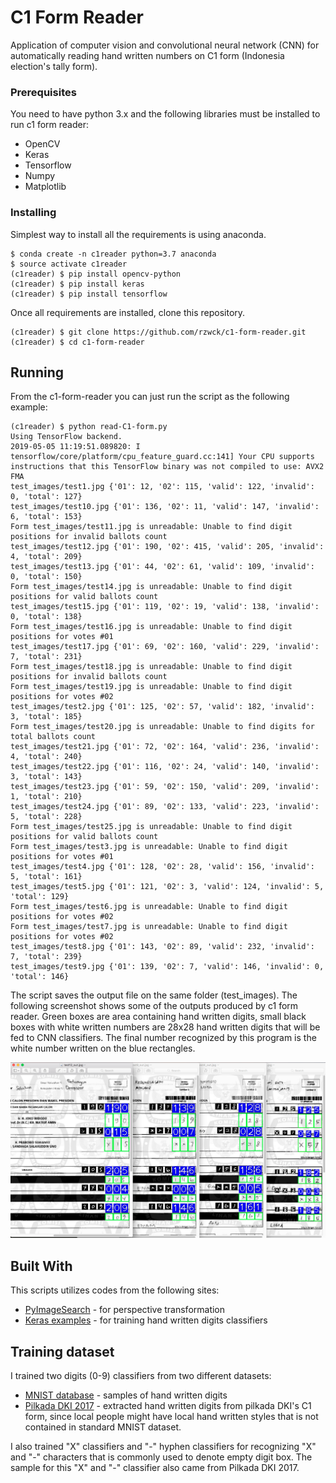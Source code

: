 # C1 Form Reader 

Application of computer vision and convolutional neural network (CNN) for automatically reading hand written numbers on C1 form (Indonesia election's tally form).

### Prerequisites

You need to have python 3.x and the following libraries must be installed to run c1 form reader:

* OpenCV
* Keras
* Tensorflow
* Numpy
* Matplotlib


### Installing

Simplest way to install all the requirements is using anaconda.

```
$ conda create -n c1reader python=3.7 anaconda
$ source activate c1reader
(c1reader) $ pip install opencv-python
(c1reader) $ pip install keras
(c1reader) $ pip install tensorflow
```

Once all requirements are installed, clone this repository.

```
(c1reader) $ git clone https://github.com/rzwck/c1-form-reader.git
(c1reader) $ cd c1-form-reader
```

## Running

From the c1-form-reader you can just run the script as the following example:

```
(c1reader) $ python read-C1-form.py
Using TensorFlow backend.
2019-05-05 11:19:51.089820: I tensorflow/core/platform/cpu_feature_guard.cc:141] Your CPU supports instructions that this TensorFlow binary was not compiled to use: AVX2 FMA
test_images/test1.jpg {'01': 12, '02': 115, 'valid': 122, 'invalid': 0, 'total': 127}
test_images/test10.jpg {'01': 136, '02': 11, 'valid': 147, 'invalid': 6, 'total': 153}
Form test_images/test11.jpg is unreadable: Unable to find digit positions for invalid ballots count
test_images/test12.jpg {'01': 190, '02': 415, 'valid': 205, 'invalid': 4, 'total': 209}
test_images/test13.jpg {'01': 44, '02': 61, 'valid': 109, 'invalid': 0, 'total': 150}
Form test_images/test14.jpg is unreadable: Unable to find digit positions for valid ballots count
test_images/test15.jpg {'01': 119, '02': 19, 'valid': 138, 'invalid': 0, 'total': 138}
Form test_images/test16.jpg is unreadable: Unable to find digit positions for votes #01
test_images/test17.jpg {'01': 69, '02': 160, 'valid': 229, 'invalid': 7, 'total': 231}
Form test_images/test18.jpg is unreadable: Unable to find digit positions for invalid ballots count
Form test_images/test19.jpg is unreadable: Unable to find digit positions for votes #02
test_images/test2.jpg {'01': 125, '02': 57, 'valid': 182, 'invalid': 3, 'total': 185}
Form test_images/test20.jpg is unreadable: Unable to find digits for total ballots count
test_images/test21.jpg {'01': 72, '02': 164, 'valid': 236, 'invalid': 4, 'total': 240}
test_images/test22.jpg {'01': 116, '02': 24, 'valid': 140, 'invalid': 3, 'total': 143}
test_images/test23.jpg {'01': 59, '02': 150, 'valid': 209, 'invalid': 1, 'total': 210}
test_images/test24.jpg {'01': 89, '02': 133, 'valid': 223, 'invalid': 5, 'total': 228}
Form test_images/test25.jpg is unreadable: Unable to find digit positions for valid ballots count
Form test_images/test3.jpg is unreadable: Unable to find digit positions for votes #01
test_images/test4.jpg {'01': 128, '02': 28, 'valid': 156, 'invalid': 5, 'total': 161}
test_images/test5.jpg {'01': 121, '02': 3, 'valid': 124, 'invalid': 5, 'total': 129}
Form test_images/test6.jpg is unreadable: Unable to find digit positions for votes #02
Form test_images/test7.jpg is unreadable: Unable to find digit positions for votes #02
test_images/test8.jpg {'01': 143, '02': 89, 'valid': 232, 'invalid': 7, 'total': 239}
test_images/test9.jpg {'01': 139, '02': 7, 'valid': 146, 'invalid': 0, 'total': 146}
```

The script saves the output file on the same folder (test_images). The following screenshot shows some of the outputs produced by c1 form reader.
Green boxes are area containing hand written digits, small black boxes with white written numbers are 28x28 hand written digits that will be fed to CNN classifiers.
The final number recognized by this program is the white number written on the blue rectangles.

![](/static/sample-outputs.png)

## Built With

This scripts utilizes codes from the following sites:
* [PyImageSearch](https://www.pyimagesearch.com/2014/08/25/4-point-opencv-getperspective-transform-example/) - for perspective transformation
* [Keras examples](https://maven.apache.org/) - for training hand written digits classifiers

## Training dataset

I trained two digits (0-9) classifiers from two different datasets:

* [MNIST database](http://yann.lecun.com/exdb/mnist/) - samples of hand written digits
* [Pilkada DKI 2017](https://pilkada2017.kpu.go.id) - extracted hand written digits from pilkada DKI's C1 form, since local people might have local hand written styles that is not contained in standard MNIST dataset.

I also trained "X" classifiers and "-" hyphen classifiers for recognizing "X" and "-" characters that is commonly used to denote empty digit box. The sample for this "X" and "-" classifier also came from Pilkada DKI 2017.


